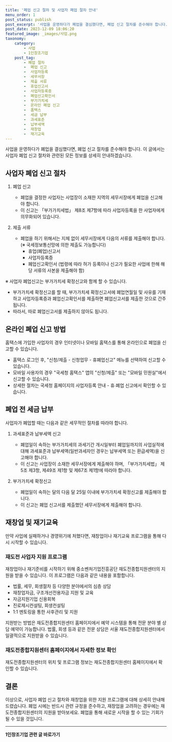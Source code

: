 ```yaml
---
title: '폐업 신고 절차 및 사업자 폐업 절차 안내'
menu_order: 1
post_status: publish
post_excerpt: '사업을 운영하다가 폐업을 결심했다면, 폐업 신고 절차를 준수해야 합니다. 이 글에서는 사업자 폐업 신고 절차와 관련된 모든 정보를 상세히 안내하겠습니다.'
post_date: 2023-12-09 18:06:20
featured_image: _images/사업.png
taxonomy:
    category:
        - 사업
        - 1인창조기업
    post_tag:
        - 폐업 절차
        -  폐업 신고
        -  사업자등록
        -  세무서장
        -  제출 서류
        -  휴업신고서
        -  사업자등록증
        -  폐업신고확인서
        -  부가가치세
        -  온라인 폐업 신고
        -  홈택스
        -  세금 납부
        -  과세표준
        -  납부세액
        -  재창업
        -  재기교육
---
```



사업을 운영하다가 폐업을 결심했다면, 폐업 신고 절차를 준수해야 합니다. 이 글에서는 사업자 폐업 신고 절차와 관련된 모든 정보를 상세히 안내하겠습니다.

## 사업자 폐업 신고 절차

1. 폐업 신고
   - 폐업을 결정한 사업자는 사업장이 소재한 지역의 세무서장에게 폐업을 신고해야 합니다.
   - 이 신고는 「부가가치세법」 제8조 제7항에 따라 사업자등록을 한 사업자에게 의무화되어 있습니다.

2. 제출 서류
   - 폐업을 하기 위해서는 지체 없이 세무서장에게 다음의 서류를 제출해야 합니다. (※ 국세정보통신망에 의한 제출도 가능합니다)
     - 휴업(폐업)신고서
     - 사업자등록증
     - 폐업신고확인서 (법령에 따라 허가 등록이나 신고가 필요한 사업에 한해 해당 서류의 사본을 제출해야 함)

※ 사업자 폐업신고는 부가가치세 확정신고와 함께 할 수 있습니다. 
- 부가가치세 확정신고를 할 때, 부가가치세 확정신고서에 폐업연월일 및 사유를 기재하고 사업자등록증과 폐업신고확인서를 제출하면 폐업신고서를 제출한 것으로 간주됩니다. 
- 따라서, 따로 폐업신고서를 제출하지 않아도 됩니다.

## 온라인 폐업 신고 방법

홈택스에 가입한 사업자의 경우 인터넷이나 모바일 홈택스를 통해 온라인으로 폐업을 신고할 수 있습니다.
- 홈택스 로그인 후, "신청/제출 - 신청업무 - 휴폐업신고" 메뉴를 선택하여 신고할 수 있습니다.
- 모바일 사용자의 경우 "국세청 홈택스" 앱의 "신청/제출" 또는 "모바일 민원실"에서 신고할 수 있습니다.
- 상세한 절차는 국세청 홈페이지의 사업자등록 안내 - 휴∙폐업 신고에서 확인할 수 있습니다.

## 폐업 전 세금 납부

사업자가 폐업할 때는 다음과 같은 세무적인 절차를 따라야 합니다.

1. 과세표준과 납부세액 신고
   - 폐업일이 속하는 부가가치세의 과세기간 개시일부터 폐업일까지의 사업실적에 대해 과세표준과 납부세액(일반과세자인 경우는 납부세액 또는 환급세액)을 신고해야 합니다.
   - 이 신고는 사업장이 소재한 세무서장에게 제출해야 하며, 「부가가치세법」 제5조 제3항, 제49조 제1항 및 제67조 제1항에 따라야 합니다.

2. 부가가치세 확정신고
   - 폐업일이 속하는 달의 다음 달 25일 이내에 부가가치세 확정신고를 제출해야 합니다.
   - 이 신고는 폐업 신고서를 제출했던 세무서장에게 제출해야 합니다.

## 재창업 및 재기교육

만약 사업에 실패하거나 경영위기에 처했다면, 재창업이나 재기교육 프로그램을 통해 다시 시작할 수 있습니다.

### 재도전 사업자 지원 프로그램

재창업이나 재기준비를 시작하기 위해 중소벤처기업진흥공단 재도전종합지원센터의 지원을 받을 수 있습니다. 이 프로그램은 다음과 같은 내용을 포함합니다.
- 법률, 세무, 회생절차 등 다양한 분야에서의 심층 상담
- 재창업자금, 구조개선전용자금 지원 및 교육
- 자금지원기업 신용회복
- 진로제시컨설팅, 회생컨설팅
- 1:1 멘토링을 통한 사후관리 및 지원

지원받는 방법은 재도전종합지원센터 홈페이지에서 예약 시스템을 통해 전문 분야 별 상담 예약이 가능합니다. 법률, 회생 등과 같은 전문 상담은 서울 재도전종합지원센터에서 일괄적으로 지원받을 수 있습니다.

### 재도전종합지원센터 홈페이지에서 자세한 정보 확인

재도전종합지원센터의 위치 및 프로그램 정보는 재도전종합지원센터 홈페이지에서 확인할 수 있습니다.

## 결론

이상으로, 사업자 폐업 신고 절차와 재창업을 위한 지원 프로그램에 대해 상세히 안내해드렸습니다. 폐업 시에는 반드시 관련 규정을 준수하고, 재창업을 고려하는 경우에는 재도전종합지원센터의 지원을 받아보세요. 폐업을 통해 새로운 시작을 할 수 있는 기회가 될 수 있을 것입니다.
<!-- wp:separator -->
<hr class="wp-block-separator has-alpha-channel-opacity"/>
<!-- /wp:separator -->

<!-- wp:group {"backgroundColor":"base","layout":{"type":"constrained"}} -->
<div class="wp-block-group has-base-background-color has-background"><!-- wp:paragraph {"align":"center","fontSize":"medium"} -->
<p class="has-text-align-center has-large-font-size"><strong>1인창조기업 관련 글 바로가기</strong></p>
<!-- /wp:paragraph -->


<!-- wp:latest-posts
{"categories":[{"id":27060,"count":19,"description":"","link":"https://uknowlaw.com/category/1%ec%9d%b8%ec%b0%bd%ec%a1%b0%ea%b8%b0%ec%97%85/","name":"1인창조기업","slug":"1인창조기업","taxonomy":"category","parent":0,"meta":[],"_links":{"self":[{"href":"https://uknowlaw.com/wp-json/wp/v2/categories/27060"}],"collection":[{"href":"https://uknowlaw.com/wp-json/wp/v2/categories"}],"about":[{"href":"https://uknowlaw.com/wp-json/wp/v2/taxonomies/category"}],"wp:post_type":[{"href":"https://uknowlaw.com/wp-json/wp/v2/posts?categories=27060"}],"curies":[{"name":"wp","href":"https://api.w.org/{rel}","templated":true}]}}],"postsToShow":100,"excerptLength":28,"postLayout":"grid","columns":2,"featuredImageAlign":"left","featuredImageSizeSlug":"large","fontSize":"small"} /--></div>
<!-- /wp:group -->